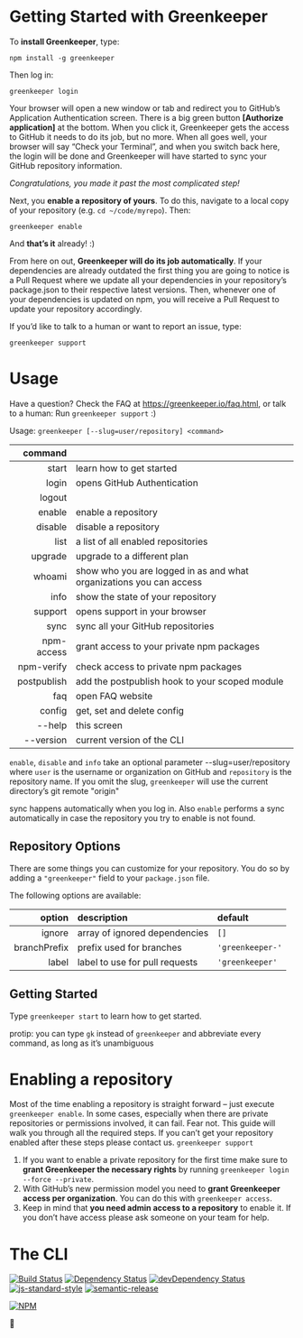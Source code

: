 # Getting Started with Greenkeeper

To **install Greenkeeper**, type:
```
npm install -g greenkeeper
```

Then log in:
```
greenkeeper login
```

Your browser will open a new window or tab and redirect you to GitHub’s
Application Authentication screen. There is a big green button **[Authorize
application]** at the bottom. When you click it, Greenkeeper gets the access to
GitHub it needs to do its job, but no more. When all goes well, your browser
will say “Check your Terminal”, and when you switch back here, the login will
be done and Greenkeeper will have started to sync your GitHub repository
information.

_Congratulations, you made it past the most complicated step!_

Next, you **enable a repository of yours**. To do this, navigate to a local
copy of your repository (e.g. `cd ~/code/myrepo`). Then:

```
greenkeeper enable
```

And **that’s it** already! :)

From here on out, **Greenkeeper will do its job automatically**. If your
dependencies are already outdated the first thing you are going to notice is a
Pull Request where we update all your dependencies in your repository’s
package.json to their respective latest versions. Then, whenever one of your
dependencies is updated on npm, you will receive a Pull Request to update your
repository accordingly.

If you’d like to talk to a human or want to report an issue, type:

```
greenkeeper support
```

<!-- section /-->

# Usage

Have a question? Check the FAQ at https://greenkeeper.io/faq.html, or talk to a human:
Run `greenkeeper support` :)

Usage: `greenkeeper [--slug=user/repository] <command>`

| command     |  |
| ----------: | :--- |
| start       | learn how to get started |
| login       | opens GitHub Authentication |
| logout      | |
| enable      | enable  a repository |
| disable     | disable a repository |
| list        | a list of all enabled repositories |
| upgrade     | upgrade to a different plan |
| whoami      | show who you are logged in as and what organizations you can access |
| info        | show the state of your repository |
| support     | opens support in your browser |
| sync        | sync all your GitHub repositories |
| npm-access  | grant access to your private npm packages |
| npm-verify  | check access to private npm packages |
| postpublish | add the postpublish hook to your scoped module |
| faq         | open FAQ website |
| config      | get, set and delete config |
| --help      | this screen |
| --version   | current version of the CLI |

`enable`, `disable` and `info` take an optional parameter --slug=user/repository
where `user` is the username or organization on GitHub and `repository` is the
repository name. If you omit the slug, `greenkeeper` will use the current
directory’s git remote "origin"

sync happens automatically when you log in. Also `enable` performs a sync automatically
in case the repository you try to enable is not found.

## Repository Options

There are some things you can customize for your repository. You do so by
adding a `"greenkeeper"` field to your `package.json` file.

The following options are available:

| option       | description | default
| ----------:  | :--- | :---- |
| ignore       | array of ignored dependencies | `[]` |
| branchPrefix | prefix used for branches | `'greenkeeper-'` |
| label        | label to use for pull requests | `'greenkeeper'`


## Getting Started

Type `greenkeeper start` to learn how to get started.

protip: you can type `gk` instead of `greenkeeper` and abbreviate every
command, as long as it’s unambiguous

<!-- section /-->

# Enabling a repository

Most of the time enabling a repository is straight forward – just execute `greenkeeper enable`.
In some cases, especially when there are private repositories or permissions involved, it can fail.
Fear not. This guide will walk you through all the required steps.
If you can’t get your repository enabled after these steps please contact us. `greenkeeper support`

1. If you want to enable a private repository for the first time make sure to **grant Greenkeeper the necessary rights** by running `greenkeeper login --force --private`.
2. With GitHub’s new permission model you need to **grant Greenkeeper access per organization**. You can do this with `greenkeeper access`.
3. Keep in mind that **you need admin access to a repository** to enable it. If you don’t have access please ask someone on your team for help.

<!-- section /-->

# The CLI

[![Build Status](https://travis-ci.org/greenkeeperio/greenkeeper.svg?branch=master)](https://travis-ci.org/greenkeeperio/greenkeeper)
[![Dependency Status](https://david-dm.org/greenkeeperio/greenkeeper/master.svg)](https://david-dm.org/greenkeeperio/greenkeeper/master)
[![devDependency Status](https://david-dm.org/greenkeeperio/greenkeeper/master/dev-status.svg)](https://david-dm.org/greenkeeperio/greenkeeper/master#info=devDependencies)
[![js-standard-style](https://img.shields.io/badge/code%20style-standard-brightgreen.svg?style=flat)](https://github.com/feross/standard)
[![semantic-release](https://img.shields.io/badge/%20%20%F0%9F%93%A6%F0%9F%9A%80-semantic--release-e10079.svg)](https://github.com/semantic-release/semantic-release)

[![NPM](https://nodei.co/npm/greenkeeper.png?downloads=true&downloadRank=true&stars=true)](https://nodei.co/npm/greenkeeper/)

🌴
